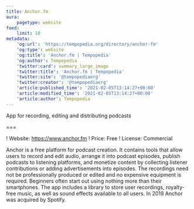 ```yaml
---
title: Anchor.fm
aura:
    pagetype: website
feed:
    limit: 10
metadata:
    'og:url': 'https://tempopedia.org/directory/anchor-fm'
    'og:type': website
    'og:title': 'Anchor.fm | Tempopedia'
    'og:author': Tempopedia
    'twitter:card': summary_large_image
    'twitter:title': 'Anchor.fm | Tempopedia'
    'twitter:site': '@tempopediaorg'
    'twitter:creator': '@tempopediaorg'
    'article:published_time': '2021-02-05T13:14:27+00:00'
    'article:modified_time': '2021-02-05T13:14:27+00:00'
    'article:author': Tempopedia
---
```


App for recording, editing and distributing podcasts

===

! Website: https://www.anchor.fm
! Price: Free
! License: Commercial

Anchor is a free platform for podcast creation. It contains tools that allow users to record and edit audio, arrange it into podcast episodes, publish podcasts to listening platforms, and monetize content by collecting listener contributions or adding advertisements into episodes. The recordings need not be professionally produced or edited and no expensive equipment is required. Beginners often start out using nothing more than their smartphones. The app includes a library to store user recordings, royalty-free music, as well as sound effects available to all users. In 2019 Anchor was acquired by Spotify.